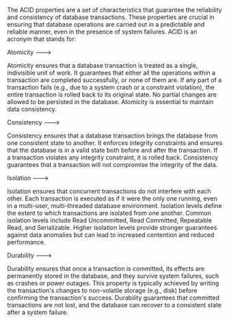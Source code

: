 The ACID properties are a set of characteristics that guarantee the reliability and consistency of database transactions. These properties are crucial in ensuring that database operations are carried out in a predictable and reliable manner, even in the presence of system failures. ACID is an acronym that stands for:

Atomicity --->

Atomicity ensures that a database transaction is treated as a single, indivisible unit of work. It guarantees that either all the operations within a transaction are completed successfully, or none of them are.
If any part of a transaction fails (e.g., due to a system crash or a constraint violation), the entire transaction is rolled back to its original state. No partial changes are allowed to be persisted in the database.
Atomicity is essential to maintain data consistency.

Consistency --->

Consistency ensures that a database transaction brings the database from one consistent state to another.
It enforces integrity constraints and ensures that the database is in a valid state both before and after the transaction. If a transaction violates any integrity constraint, it is rolled back.
Consistency guarantees that a transaction will not compromise the integrity of the data.

Isolation ---> 

Isolation ensures that concurrent transactions do not interfere with each other. Each transaction is executed as if it were the only one running, even in a multi-user, multi-threaded database environment.
Isolation levels define the extent to which transactions are isolated from one another. Common isolation levels include Read Uncommitted, Read Committed, Repeatable Read, and Serializable.
Higher isolation levels provide stronger guarantees against data anomalies but can lead to increased contention and reduced performance.

Durability ---> 

Durability ensures that once a transaction is committed, its effects are permanently stored in the database, and they survive system failures, such as crashes or power outages.
This property is typically achieved by writing the transaction's changes to non-volatile storage (e.g., disk) before confirming the transaction's success.
Durability guarantees that committed transactions are not lost, and the database can recover to a consistent state after a system failure.